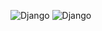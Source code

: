 ![Django](https://img.shields.io/badge/-Django-092E20?logo=django&logoColor=white&style=flat-square)
![Django](https://img.shields.io/badge/-Python-3776AB?logo=python&logoColor=white&style=flat-square)
